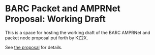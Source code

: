 # BARC Packet and AMPRNet Proposal: Working Draft

This is a space for hosting the working draft of the
BARC AMPRNet and packet node proposal put forth by
KZ2X.

See [the proposal](barc-packet-amprnet-proposal.md)
for details.
